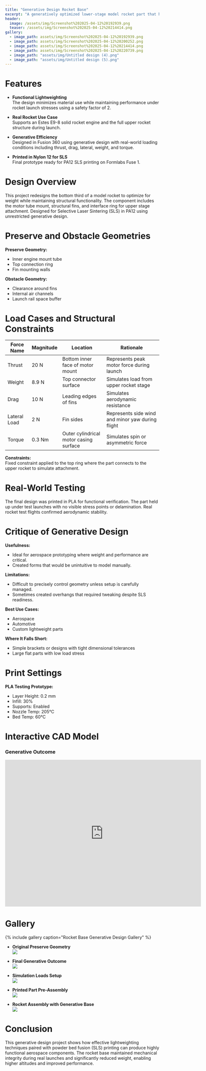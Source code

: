 ```yaml
---
title: "Generative Design Rocket Base"
excerpt: "A generatively optimized lower-stage model rocket part that holds the engine and fins while minimizing mass under launch stress."
header:
  image: /assets/img/Screenshot%202025-04-12%20192939.png
  teaser: /assets/img/Screenshot%202025-04-12%20214414.png
gallery:
  - image_path: assets/img/Screenshot%202025-04-12%20192939.png
  - image_path: assets/img/Screenshot%202025-04-12%20200252.png
  - image_path: assets/img/Screenshot%202025-04-12%20214414.png
  - image_path: assets/img/Screenshot%202025-04-12%20220739.png
  - image_path: "assets/img/Untitled design (4).png"
  - image_path: "assets/img/Untitled design (5).png"
---
```


# Features

* **Functional Lightweighting**  
  The design minimizes material use while maintaining performance under rocket launch stresses using a safety factor of 2.

* **Real Rocket Use Case**  
  Supports an Estes E9-8 solid rocket engine and the full upper rocket structure during launch.

* **Generative Efficiency**  
  Designed in Fusion 360 using generative design with real-world loading conditions including thrust, drag, lateral, weight, and torque.

* **Printed in Nylon 12 for SLS**  
  Final prototype ready for PA12 SLS printing on Formlabs Fuse 1.

# Design Overview

This project redesigns the bottom third of a model rocket to optimize for weight while maintaining structural functionality. The component includes the motor tube mount, structural fins, and interface ring for upper stage attachment. Designed for Selective Laser Sintering (SLS) in PA12 using unrestricted generative design.

# Preserve and Obstacle Geometries

**Preserve Geometry:**
- Inner engine mount tube  
- Top connection ring  
- Fin mounting walls  

**Obstacle Geometry:**
- Clearance around fins  
- Internal air channels  
- Launch rail space buffer  

# Load Cases and Structural Constraints

| Force Name     | Magnitude | Location                              | Rationale                                                 |
|----------------|-----------|---------------------------------------|-----------------------------------------------------------|
| Thrust         | 20 N      | Bottom inner face of motor mount      | Represents peak motor force during launch                |
| Weight         | 8.9 N     | Top connector surface                 | Simulates load from upper rocket stage                    |
| Drag           | 10 N      | Leading edges of fins                 | Simulates aerodynamic resistance                          |
| Lateral Load   | 2 N       | Fin sides                             | Represents side wind and minor yaw during flight         |
| Torque         | 0.3 Nm    | Outer cylindrical motor casing surface| Simulates spin or asymmetric force                       |

**Constraints:**  
Fixed constraint applied to the top ring where the part connects to the upper rocket to simulate attachment.

# Real-World Testing

The final design was printed in PLA for functional verification. The part held up under test launches with no visible stress points or delamination. Real rocket test flights confirmed aerodynamic stability.

# Critique of Generative Design

**Usefulness:**  
- Ideal for aerospace prototyping where weight and performance are critical.  
- Created forms that would be unintuitive to model manually.

**Limitations:**  
- Difficult to precisely control geometry unless setup is carefully managed.  
- Sometimes created overhangs that required tweaking despite SLS readiness.

**Best Use Cases:**  
- Aerospace  
- Automotive  
- Custom lightweight parts  

**Where It Falls Short:**  
- Simple brackets or designs with tight dimensional tolerances  
- Large flat parts with low load stress  

# Print Settings

**PLA Testing Prototype:**
- Layer Height: 0.2 mm  
- Infill: 30%  
- Supports: Enabled  
- Nozzle Temp: 205°C  
- Bed Temp: 60°C  

# Interactive CAD Model

### Generative Outcome  
<iframe src="https://vanderbilt1629.autodesk360.com/shares/public/SH286ddQT78850c0d8a4ee21e23e8d81a4a0?mode=embed" width="640" height="480" allowfullscreen="true" frameborder="0"></iframe>

# Gallery

{% include gallery caption="Rocket Base Generative Design Gallery" %}

- **Original Preserve Geometry**  
  ![](/assets/img/Screenshot%202025-04-12%20192939.png)

- **Final Generative Outcome**  
  ![](/assets/img/Screenshot%202025-04-12%20214414.png)

- **Simulation Loads Setup**  
  ![](/assets/img/Screenshot%202025-04-12%20220739.png)

- **Printed Part Pre-Assembly**  
  ![](/assets/img/Untitled%20design%20(4).png)

- **Rocket Assembly with Generative Base**  
  ![](/assets/img/Untitled%20design%20(5).png)

# Conclusion

This generative design project shows how effective lightweighting techniques paired with powder bed fusion (SLS) printing can produce highly functional aerospace components. The rocket base maintained mechanical integrity during real launches and significantly reduced weight, enabling higher altitudes and improved performance.
